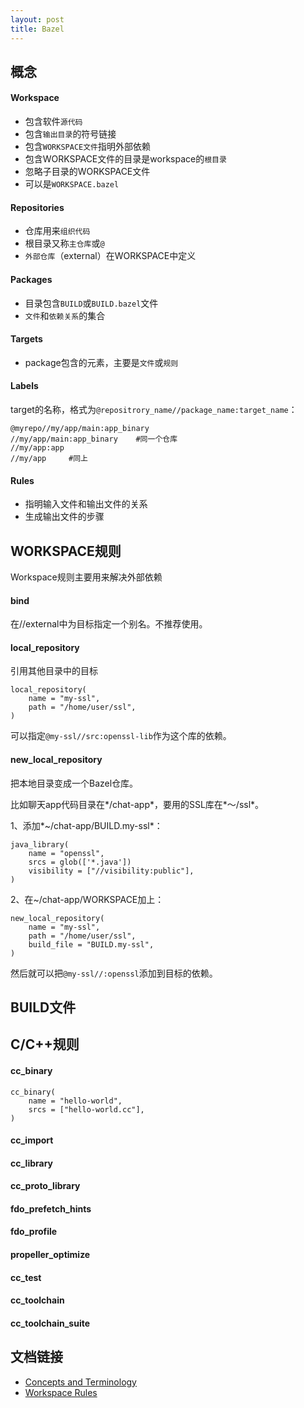 ```yaml
---
layout: post
title: Bazel
---
```

## 概念

#### Workspace

* 包含软件`源代码`
* 包含`输出目录`的符号链接
* 包含`WORKSPACE文件`指明外部依赖
* 包含WORKSPACE文件的目录是workspace的`根目录`
* 忽略子目录的WORKSPACE文件
* 可以是`WORKSPACE.bazel`

#### Repositories

* 仓库用来`组织代码`
* 根目录又称`主仓库`或`@`
* `外部仓库`（external）在WORKSPACE中定义

#### Packages

* 目录包含`BUILD`或`BUILD.bazel`文件
* `文件`和`依赖关系`的集合

#### Targets

* package包含的元素，主要是`文件`或`规则`

#### Labels

target的名称，格式为`@repositrory_name//package_name:target_name`：

```
@myrepo//my/app/main:app_binary
//my/app/main:app_binary    #同一个仓库
//my/app:app
//my/app     #同上
```



#### Rules

* 指明输入文件和输出文件的关系
* 生成输出文件的步骤

## WORKSPACE规则

Workspace规则主要用来解决外部依赖

#### bind

在//external中为目标指定一个别名。不推荐使用。

#### local_repository

引用其他目录中的目标

```
local_repository(
    name = "my-ssl",
    path = "/home/user/ssl",
)
```

可以指定`@my-ssl//src:openssl-lib`作为这个库的依赖。

#### new_local_repository

把本地目录变成一个Bazel仓库。

比如聊天app代码目录在*/chat-app*，要用的SSL库在*～/ssl*。

1、添加*~/chat-app/BUILD.my-ssl*：

```
java_library(
    name = "openssl",
    srcs = glob(['*.java'])
    visibility = ["//visibility:public"],
)
```

2、在~/chat-app/WORKSPACE加上：

```
new_local_repository(
    name = "my-ssl",
    path = "/home/user/ssl",
    build_file = "BUILD.my-ssl",
)
```

然后就可以把`@my-ssl//:openssl`添加到目标的依赖。



## BUILD文件



## C/C++规则

#### cc_binary

```bazel
cc_binary(
    name = "hello-world",
    srcs = ["hello-world.cc"],
)
```

#### cc_import

#### cc_library

#### cc_proto_library

#### fdo_prefetch_hints

#### fdo_profile

#### propeller_optimize

#### cc_test

#### cc_toolchain

#### cc_toolchain_suite



## 文档链接

* [Concepts and Terminology](https://docs.bazel.build/versions/master/build-ref.html)
* [Workspace Rules](https://docs.bazel.build/versions/master/be/workspace.html)

